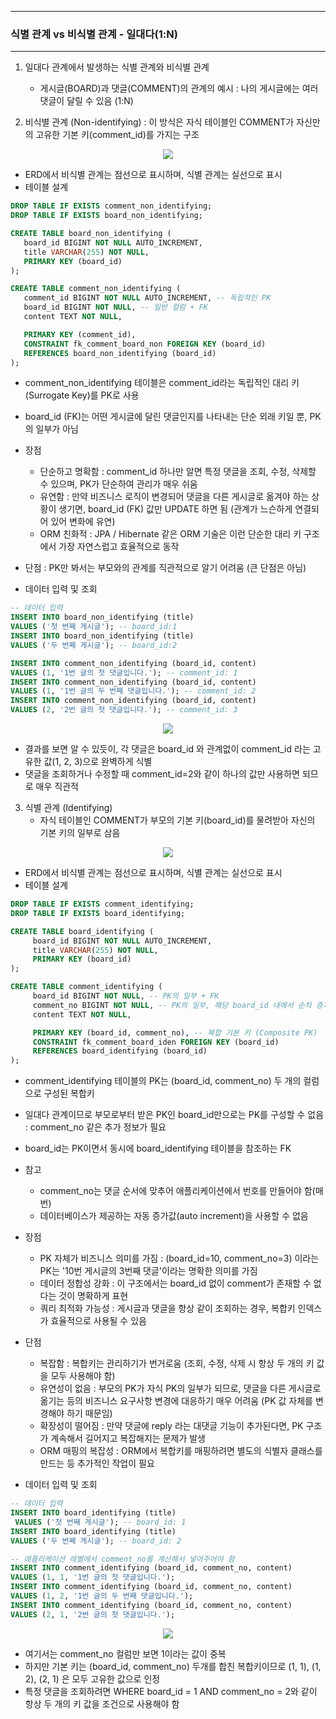 -----
### 식별 관계 vs 비식별 관계 - 일대다(1:N)
-----
1. 일대다 관계에서 발생하는 식별 관계와 비식별 관계
   - 게시글(BOARD)과 댓글(COMMENT)의 관계의 예시 : 나의 게시글에는 여러 댓글이 달릴 수 있음 (1:N)

2. 비식별 관계 (Non-identifying) : 이 방식은 자식 테이블인 COMMENT가 자신만의 고유한 기본 키(comment_id)를 가지는 구조
<div align="center">
<img src="https://github.com/user-attachments/assets/cd9ddfe9-def4-4cb0-834b-bf5c5b18dd49">
</div>

   - ERD에서 비식별 관계는 점선으로 표시하며, 식별 관계는 실선으로 표시
   - 테이블 설계
```sql
DROP TABLE IF EXISTS comment_non_identifying;
DROP TABLE IF EXISTS board_non_identifying;

CREATE TABLE board_non_identifying (
   board_id BIGINT NOT NULL AUTO_INCREMENT,
   title VARCHAR(255) NOT NULL,
   PRIMARY KEY (board_id)
);

CREATE TABLE comment_non_identifying (
   comment_id BIGINT NOT NULL AUTO_INCREMENT, -- 독립적인 PK
   board_id BIGINT NOT NULL, -- 일반 컬럼 + FK
   content TEXT NOT NULL,

   PRIMARY KEY (comment_id),
   CONSTRAINT fk_comment_board_non FOREIGN KEY (board_id)
   REFERENCES board_non_identifying (board_id)
);
```
   - comment_non_identifying 테이블은 comment_id라는 독립적인 대리 키(Surrogate Key)를 PK로 사용
   - board_id (FK)는 어떤 게시글에 달린 댓글인지를 나타내는 단순 외래 키일 뿐, PK의 일부가 아님
   - 장점
      + 단순하고 명확함 : comment_id 하나만 알면 특정 댓글을 조회, 수정, 삭제할 수 있으며, PK가 단순하여 관리가 매우 쉬움
      + 유연함 : 만약 비즈니스 로직이 변경되어 댓글을 다른 게시글로 옮겨야 하는 상황이 생기면, board_id (FK) 값만 UPDATE 하면 됨 (관계가 느슨하게 연결되어 있어 변화에 유연)
      + ORM 친화적 : JPA / Hibernate 같은 ORM 기술은 이런 단순한 대리 키 구조에서 가장 자연스럽고 효율적으로 동작

   - 단점 : PK만 봐서는 부모와의 관계를 직관적으로 알기 어려움 (큰 단점은 아님)
   - 데이터 입력 및 조회
```sql
-- 데이터 입력
INSERT INTO board_non_identifying (title)
VALUES ('첫 번째 게시글'); -- board_id:1
INSERT INTO board_non_identifying (title)
VALUES ('두 번째 게시글'); -- board_id:2

INSERT INTO comment_non_identifying (board_id, content)
VALUES (1, '1번 글의 첫 댓글입니다.'); -- comment_id: 1
INSERT INTO comment_non_identifying (board_id, content)
VALUES (1, '1번 글의 두 번째 댓글입니다.'); -- comment_id: 2
INSERT INTO comment_non_identifying (board_id, content)
VALUES (2, '2번 글의 첫 댓글입니다.'); -- comment_id: 3
```
<div align="center">
<img src="https://github.com/user-attachments/assets/0ef6058f-ead3-4448-86d5-f06993a7f2dc">
</div>

   - 결과를 보면 알 수 있듯이, 각 댓글은 board_id 와 관계없이 comment_id 라는 고유한 값(1, 2, 3)으로 완벽하게 식별
   - 댓글을 조회하거나 수정할 때 comment_id=2와 같이 하나의 값만 사용하면 되므로 매우 직관적

3. 식별 관계 (Identifying)
   - 자식 테이블인 COMMENT가 부모의 기본 키(board_id)를 물려받아 자신의 기본 키의 일부로 삼음
<div align="center">
<img src="https://github.com/user-attachments/assets/a2f8e5b2-63a7-44cf-8785-19c264d3d975">
</div>

   - ERD에서 비식별 관계는 점선으로 표시하며, 식별 관계는 실선으로 표시
   - 테이블 설계
```sql
DROP TABLE IF EXISTS comment_identifying;
DROP TABLE IF EXISTS board_identifying;

CREATE TABLE board_identifying (
     board_id BIGINT NOT NULL AUTO_INCREMENT,
     title VARCHAR(255) NOT NULL,
     PRIMARY KEY (board_id)
);

CREATE TABLE comment_identifying (
     board_id BIGINT NOT NULL, -- PK의 일부 + FK
     comment_no BIGINT NOT NULL, -- PK의 일부, 해당 board_id 내에서 순차 증가
     content TEXT NOT NULL,

     PRIMARY KEY (board_id, comment_no), -- 복합 기본 키 (Composite PK)
     CONSTRAINT fk_comment_board_iden FOREIGN KEY (board_id)
     REFERENCES board_identifying (board_id)
);
```

   - comment_identifying 테이블의 PK는 (board_id, comment_no) 두 개의 컬럼으로 구성된 복합키
   - 일대다 관계이므로 부모로부터 받은 PK인 board_id만으로는 PK를 구성할 수 없음 : comment_no 같은 추가 정보가 필요
   - board_id는 PK이면서 동시에 board_identifying 테이블을 참조하는 FK
   - 참고
     + comment_no는 댓글 순서에 맞추어 애플리케이션에서 번호를 만들어야 함(매번)
     + 데이터베이스가 제공하는 자동 증가값(auto increment)을 사용할 수 없음

   - 장점
     + PK 자체가 비즈니스 의미를 가짐 : (board_id=10, comment_no=3) 이라는 PK는 '10번 게시글의 3번째 댓글'이라는 명확한 의미를 가짐
     + 데이터 정합성 강화 : 이 구조에서는 board_id 없이 comment가 존재할 수 없다는 것이 명확하게 표현
     + 쿼리 최적화 가능성 : 게시글과 댓글을 항상 같이 조회하는 경우, 복합키 인덱스가 효율적으로 사용될 수 있음
   - 단점
     + 복잡함 : 복합키는 관리하기가 번거로움 (조회, 수정, 삭제 시 항상 두 개의 키 값을 모두 사용해야 함)
     + 유연성이 없음 : 부모의 PK가 자식 PK의 일부가 되므로, 댓글을 다른 게시글로 옮기는 등의 비즈니스 요구사항 변경에 대응하기 매우 어려움 (PK 값 자체를 변경해야 하기 때문임)
     + 확장성이 떨어짐 : 만약 댓글에 reply 라는 대댓글 기능이 추가된다면, PK 구조가 계속해서 길어지고 복잡해지는 문제가 발생
     + ORM 매핑의 복잡성 : ORM에서 복합키를 매핑하려면 별도의 식별자 클래스를 만드는 등 추가적인 작업이 필요
   - 데이터 입력 및 조회
```sql
-- 데이터 입력
INSERT INTO board_identifying (title)
 VALUES ('첫 번째 게시글'); -- board_id: 1
INSERT INTO board_identifying (title)
VALUES ('두 번째 게시글'); -- board_id: 2

-- 애플리케이션 레벨에서 comment_no를 계산해서 넣어주어야 함
INSERT INTO comment_identifying (board_id, comment_no, content)
VALUES (1, 1, '1번 글의 첫 댓글입니다.');
INSERT INTO comment_identifying (board_id, comment_no, content)
VALUES (1, 2, '1번 글의 두 번째 댓글입니다.');
INSERT INTO comment_identifying (board_id, comment_no, content)
VALUES (2, 1, '2번 글의 첫 댓글입니다.');
```
<div align="center">
<img src="https://github.com/user-attachments/assets/6e2ceb1d-a15a-47d7-a841-3711b520d875">
</div>

   - 여기서는 comment_no 컬럼만 보면 1이라는 값이 중복
   - 하지만 기본 키는 (board_id, comment_no) 두개를 합친 복합키이므로 (1, 1), (1, 2), (2, 1) 은 모두 고유한 값으로 인정
   - 특정 댓글을 조회하려면 WHERE board_id = 1 AND comment_no = 2와 같이 항상 두 개의 키 값을 조건으로 사용해야 함
